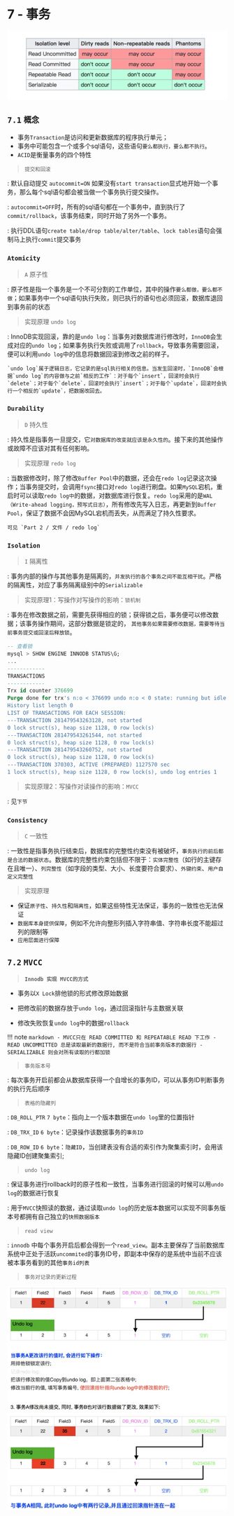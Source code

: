 # 7 - 事务

![](img/isolationlevel.png)

## `7.1` **`概念`**

- 事务`Transaction`是访问和更新数据库的程序执行单元；
- 事务中可能包含一个或多个sql语句，这些语句`要么都执行，要么都不执行`。
 - `ACID`是衡量事务的四个特性

> `提交和回滚`

:	默认自动提交 `autocommit=ON`
	如果没有`start transaction`显式地开始一个事务，那么每个sql语句都会被当做一个事务执行提交操作。

:	`autocommit=OFF`时，所有的sql语句都在一个事务中，直到执行了`commit/rollback`，该事务结束，同时开始了另外一个事务。

: 	执行DDL语句`create table/drop table/alter/table`、`lock tables`语句会强制马上执行`commit`提交事务

### `Atomicity`

> `A` 原子性

: 原子性是指一个事务是一个不可分割的工作单位，其中的操作`要么都做，要么都不做`；如果事务中一个sql语句执行失败，则已执行的语句也必须回滚，数据库退回到事务前的状态

> 实现原理 `undo log`

:	InnoDB实现回滚，靠的是`undo log`：当事务对数据库进行修改时，`InnoDB`会生成对应的`undo log`；如果事务执行失败或调用了`rollback`，导致事务需要回滚，便可以利用`undo log`中的信息将数据回滚到修改之前的样子。

	`undo log`属于逻辑日志，它记录的是sql执行相关的信息。当发生回滚时，`InnoDB`会根据`undo log`的内容做与之前`相反的工作`：对于每个`insert`，回滚时会执行`delete`；对于每个`delete`，回滚时会执行`insert`；对于每个`update`，回滚时会执行一个相反的`update`，把数据改回去。

### `Durability`

> `D` 持久性

: 持久性是指事务一旦提交，它`对数据库的改变就应该是永久性的`。接下来的其他操作或故障不应该对其有任何影响。

> 实现原理 `redo log`

:	当数据修改时，除了修改`Buffer Pool`中的数据，还会在`redo log`记录这次操作；当事务提交时，会调用`fsync`接口对`redo log`进行刷盘。如果`MySQL`宕机，重启时可以读取`redo log中`的数据，对数据库进行恢复。`redo log`采用的是`WAL（Write-ahead logging，预写式日志）`，所有修改先写入日志，再更新到`Buffer Pool`，保证了数据不会因MySQL宕机而丢失，从而满足了持久性要求。

 	可见 `Part 2 / 文件 / redo log`

### `Isolation`

> `I` 隔离性

: 事务内部的操作与其他事务是隔离的，`并发执行的各个事务之间不能互相干扰`。严格的隔离性，对应了事务隔离级别中的`Serializable`

> 实现原理1：写操作对写操作的影响：`锁机制`

:	事务在修改数据之前，需要先获得相应的锁；获得锁之后，事务便可以修改数据；该事务操作期间，这部分数据是锁定的，	`其他事务如果需要修改数据，需要等待当前事务提交或回滚后释放锁`。

```sql
-- 查看锁
mysql > SHOW ENGINE INNODB STATUS\G;
...
------------
TRANSACTIONS
------------
Trx id counter 376699
Purge done for trx's n:o < 376699 undo n:o < 0 state: running but idle
History list length 0
LIST OF TRANSACTIONS FOR EACH SESSION:
---TRANSACTION 281479543263128, not started
0 lock struct(s), heap size 1128, 0 row lock(s)
---TRANSACTION 281479543261544, not started
0 lock struct(s), heap size 1128, 0 row lock(s)
---TRANSACTION 281479543260752, not started
0 lock struct(s), heap size 1128, 0 row lock(s)
---TRANSACTION 370303, ACTIVE (PREPARED) 1127570 sec
1 lock struct(s), heap size 1128, 0 row lock(s), undo log entries 1
```

> 实现原理2：写操作对读操作的影响：`MVCC`

:	见`下节`

### `Consistency`

> `C` 一致性

: 一致性是指事务执行结束后，数据库的完整性约束没有被破坏，`事务执行的前后都是合法的数据状态`。数据库的完整性约束包括但不限于：`实体完整性`（如行的主键存在且唯一）、`列完整性`（如字段的类型、大小、长度要符合要求）、`外键约束`、`用户自定义完整性`

> 实现原理

- 保证`原子性`、`持久性`和`隔离性`，如果这些特性无法保证，事务的一致性也无法保证
- `数据库本身提供保障`，例如不允许向整形列插入字符串值、字符串长度不能超过列的限制等
- `应用层面进行保障`

## `7.2` **`MVCC`**

> **`Innodb 实现 MVCC的方式`**

- 事务以`X Lock`排他锁的形式修改原始数据

- 把修改前的数据存放于`undo log`，通过回滚指针与主数据关联

- 修改失败恢复`undo log`中的数据`rollback`

!!! note
	```markdown
	- MVCC只在 READ COMMITTED 和 REPEATABLE READ 下工作
  	- READ UNCOMMITTED 总是读取最新的数据行, 而不是符合当前事务版本的数据行
	- SERIALIZABLE 则会对所有读取的行都加锁
	```

> `事务版本号`

: 每次事务开启前都会从数据库获得一个自增长的事务ID，可以从事务ID判断事务的执行先后顺序

> `表格的隐藏列`

:  `DB_ROLL_PTR` `7 byte`：指向上一个版本数据在`undo log`里的位置指针

:  `DB_TRX_ID` `6 byte`：记录操作该数据事务的`事务ID`

:  `DB_ROW_ID` `6 byte`：`隐藏ID`，当创建表没有合适的索引作为聚集索引时，会用该隐藏ID创建聚集索引;

> `undo log`

:	保证事务进行rollback时的原子性和一致性，当事务进行回滚的时候可以用`undo log`的数据进行恢复

:	用于`MVCC`快照读的数据，通过读取`undo log`的历史版本数据可以实现不同事务版本号都拥有自己独立的`快照数据版本`

> `read view`

: `innodb` 中每个事务开启后都会得到一个`read_view`。副本主要保存了当前数据库系统中正处于活跃`uncommited`的事务ID号，即副本中保存的是系统中当前不应该被本事务看到的其他`事务id列表`

> `事务对记录的更新过程`

![](img/updateprocess.png)
